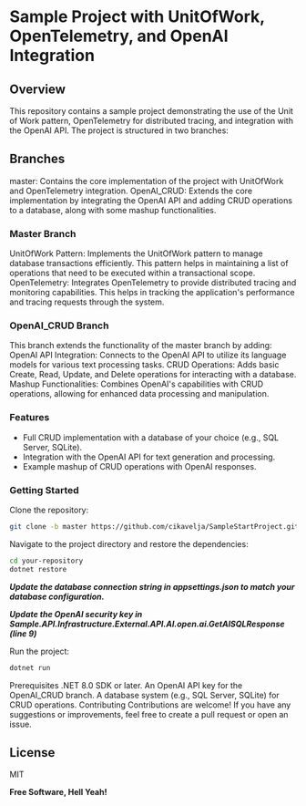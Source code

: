 # Sample Project with UnitOfWork, OpenTelemetry, and OpenAI Integration


## Overview
This repository contains a sample project demonstrating the use of the Unit of Work pattern, OpenTelemetry for distributed tracing, and integration with the OpenAI API. The project is structured in two branches:
## Branches
master: Contains the core implementation of the project with UnitOfWork and OpenTelemetry integration.
OpenAI_CRUD: Extends the core implementation by integrating the OpenAI API and adding CRUD operations to a database, along with some mashup functionalities.

### Master Branch
 UnitOfWork Pattern: Implements the UnitOfWork pattern to manage database transactions efficiently. This pattern helps in maintaining a list of operations that need to be executed within a transactional scope.
OpenTelemetry: Integrates OpenTelemetry to provide distributed tracing and monitoring capabilities. This helps in tracking the application's performance and tracing requests through the system.

### OpenAI_CRUD Branch
This branch extends the functionality of the master branch by adding:
OpenAI API Integration: Connects to the OpenAI API to utilize its language models for various text processing tasks.
CRUD Operations: Adds basic Create, Read, Update, and Delete operations for interacting with a database.
Mashup Functionalities: Combines OpenAI's capabilities with CRUD operations, allowing for enhanced data processing and manipulation.
### Features
* Full CRUD implementation with a database of your choice (e.g., SQL Server, SQLite).
* Integration with the OpenAI API for text generation and processing.
* Example mashup of CRUD operations with OpenAI responses.

### Getting Started
Clone the repository:
```sh
git clone -b master https://github.com/cikavelja/SampleStartProject.git
```

Navigate to the project directory and restore the dependencies:
```sh
cd your-repository
dotnet restore
```

***Update the database connection string in appsettings.json to match your database configuration.***  

***Update the OpenAI security key in Sample.API.Infrastructure.External.API.AI.open.ai.GetAISQLResponse (line 9)***  

Run the project:
```sh
dotnet run
```
Prerequisites
.NET 8.0 SDK or later.
An OpenAI API key for the OpenAI_CRUD branch.
A database system (e.g., SQL Server, SQLite) for CRUD operations.
Contributing
Contributions are welcome! 
If you have any suggestions or improvements, feel free to create a pull request or open an issue.

## License

MIT

**Free Software, Hell Yeah!**

[//]: # (These are reference links used in the body of this note and get stripped out when the markdown processor does its job. There is no need to format nicely because it shouldn't be seen. Thanks SO - http://stackoverflow.com/questions/4823468/store-comments-in-markdown-syntax)

   [dill]: <https://github.com/joemccann/dillinger>
   [git-repo-url]: <https://github.com/joemccann/dillinger.git>
   [john gruber]: <http://daringfireball.net>
   [df1]: <http://daringfireball.net/projects/markdown/>
   [markdown-it]: <https://github.com/markdown-it/markdown-it>
   [Ace Editor]: <http://ace.ajax.org>
   [node.js]: <http://nodejs.org>
   [Twitter Bootstrap]: <http://twitter.github.com/bootstrap/>
   [jQuery]: <http://jquery.com>
   [@tjholowaychuk]: <http://twitter.com/tjholowaychuk>
   [express]: <http://expressjs.com>
   [AngularJS]: <http://angularjs.org>
   [Gulp]: <http://gulpjs.com>

   [PlDb]: <https://github.com/joemccann/dillinger/tree/master/plugins/dropbox/README.md>
   [PlGh]: <https://github.com/joemccann/dillinger/tree/master/plugins/github/README.md>
   [PlGd]: <https://github.com/joemccann/dillinger/tree/master/plugins/googledrive/README.md>
   [PlOd]: <https://github.com/joemccann/dillinger/tree/master/plugins/onedrive/README.md>
   [PlMe]: <https://github.com/joemccann/dillinger/tree/master/plugins/medium/README.md>
   [PlGa]: <https://github.com/RahulHP/dillinger/blob/master/plugins/googleanalytics/README.md>
